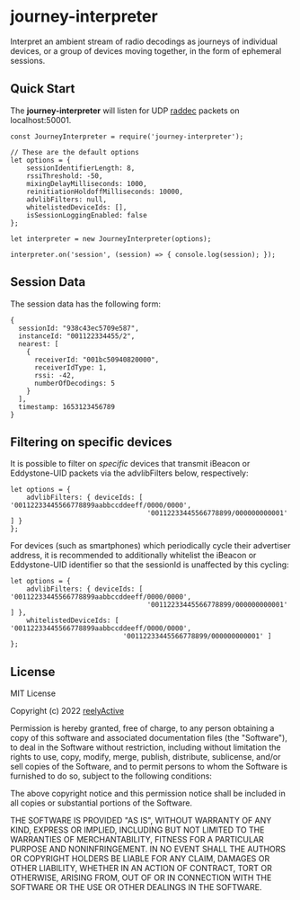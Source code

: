 journey-interpreter
===================

Interpret an ambient stream of radio decodings as journeys of individual devices, or a group of devices moving together, in the form of ephemeral sessions.


Quick Start
-----------

The __journey-interpreter__ will listen for UDP [raddec](https://github.com/reelyactive/journey-interpreter) packets on localhost:50001.

```
const JourneyInterpreter = require('journey-interpreter');

// These are the default options
let options = {
    sessionIdentifierLength: 8,
    rssiThreshold: -50,
    mixingDelayMilliseconds: 1000,
    reinitiationHoldoffMilliseconds: 10000,
    advlibFilters: null,
    whitelistedDeviceIds: [],
    isSessionLoggingEnabled: false
};

let interpreter = new JourneyInterpreter(options);

interpreter.on('session', (session) => { console.log(session); });
```


Session Data
------------

The session data has the following form:

    {
      sessionId: "938c43ec5709e587",
      instanceId: "001122334455/2",
      nearest: [
        {
          receiverId: "001bc50940820000",
          receiverIdType: 1,
          rssi: -42,
          numberOfDecodings: 5
        }
      ],
      timestamp: 1653123456789
    }


Filtering on specific devices
-----------------------------

It is possible to filter on _specific_ devices that transmit iBeacon or Eddystone-UID packets via the advlibFilters below, respectively:

```
let options = {
    advlibFilters: { deviceIds: [ '00112233445566778899aabbccddeeff/0000/0000',
                                  '00112233445566778899/000000000001' ] }
};
```

For devices (such as smartphones) which periodically cycle their advertiser address, it is recommended to additionally whitelist the iBeacon or Eddystone-UID identifier so that the sessionId is unaffected by this cycling:

```
let options = {
    advlibFilters: { deviceIds: [ '00112233445566778899aabbccddeeff/0000/0000',
                                  '00112233445566778899/000000000001' ] },
    whitelistedDeviceIds: [ '00112233445566778899aabbccddeeff/0000/0000',
                            '00112233445566778899/000000000001' ]
};
```


License
-------

MIT License

Copyright (c) 2022 [reelyActive](https://www.reelyactive.com)

Permission is hereby granted, free of charge, to any person obtaining a copy of this software and associated documentation files (the "Software"), to deal in the Software without restriction, including without limitation the rights to use, copy, modify, merge, publish, distribute, sublicense, and/or sell copies of the Software, and to permit persons to whom the Software is furnished to do so, subject to the following conditions:

The above copyright notice and this permission notice shall be included in all copies or substantial portions of the Software.

THE SOFTWARE IS PROVIDED "AS IS", WITHOUT WARRANTY OF ANY KIND, EXPRESS OR
IMPLIED, INCLUDING BUT NOT LIMITED TO THE WARRANTIES OF MERCHANTABILITY,
FITNESS FOR A PARTICULAR PURPOSE AND NONINFRINGEMENT. IN NO EVENT SHALL THE
AUTHORS OR COPYRIGHT HOLDERS BE LIABLE FOR ANY CLAIM, DAMAGES OR OTHER
LIABILITY, WHETHER IN AN ACTION OF CONTRACT, TORT OR OTHERWISE, ARISING FROM,
OUT OF OR IN CONNECTION WITH THE SOFTWARE OR THE USE OR OTHER DEALINGS IN
THE SOFTWARE.
